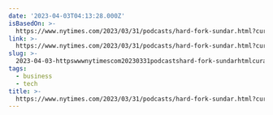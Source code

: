 ```yaml
---
date: '2023-04-03T04:13:28.000Z'
isBasedOn: >-
  https://www.nytimes.com/2023/03/31/podcasts/hard-fork-sundar.html?curator=MediaREDEF
link: >-
  https://www.nytimes.com/2023/03/31/podcasts/hard-fork-sundar.html?curator=MediaREDEF
slug: >-
  2023-04-03-httpswwwnytimescom20230331podcastshard-fork-sundarhtmlcuratormediaredef
tags:
  - business
  - tech
title: >-
  https://www.nytimes.com/2023/03/31/podcasts/hard-fork-sundar.html?curator=MediaREDEF
---
```



